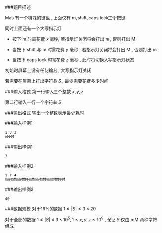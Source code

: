 ###题目描述

$\text{Mas}$ 有一个特殊的键盘 , 上面仅有 $\text{m},\text{shift},\text{caps lock}$三个按键

同时上面还有一个大写指示灯

+ 按下 $\text{m}$ 时需花费 $x$ 毫秒, 若指示灯关闭将会打出 $\text{m}$ , 否则打出 $\text{M}$

+ 当按下 $\text{shift}$ 与 $\text{m}$ 时需花费 $y$ 毫秒 , 若指示灯关闭将会打出 $\text{M}$ , 否则打出 $\text{m}$

+ 当按下 $\text{caps lock}$ 时需花费 $z$ 毫秒 , 此时将切换大写指示灯状态

初始时屏幕上没有任何输出 , 大写指示灯关闭

若需要在屏幕上打出字符串 $S$ , 最少需要花费多少时间

###输入格式
第一行输入三个整数 $x,y,z$

第二行输入一行一个字符串 $S$

###输出格式
输出一个整数表示最少耗时

###输入样例1
```
1 3 3
mMMM
```
###输出样例1
```
7
```
###输入样例2
```
1 2 4
mmMmMmmMMMMmMmmMmMMmmmMMMMM
```
###输出样例2
```
40
```
###数据规模
对于$16\%$的数据 $1 \leq |S| \leq 3 \times 20$

对于全部的数据 $1 \leq |S| \leq 3 \times 10^5,1 \leq x,y,z \leq 10^9$ , 保证 $S$ 仅由 $\text{mM}$ 两种字符组成